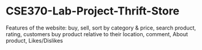 # CSE370-Lab-Project-Thrift-Store
Features of the website: buy, sell, sort by category &amp; price, search product, rating, customers buy product relative to their location, comment, About product, Likes/Dislikes
